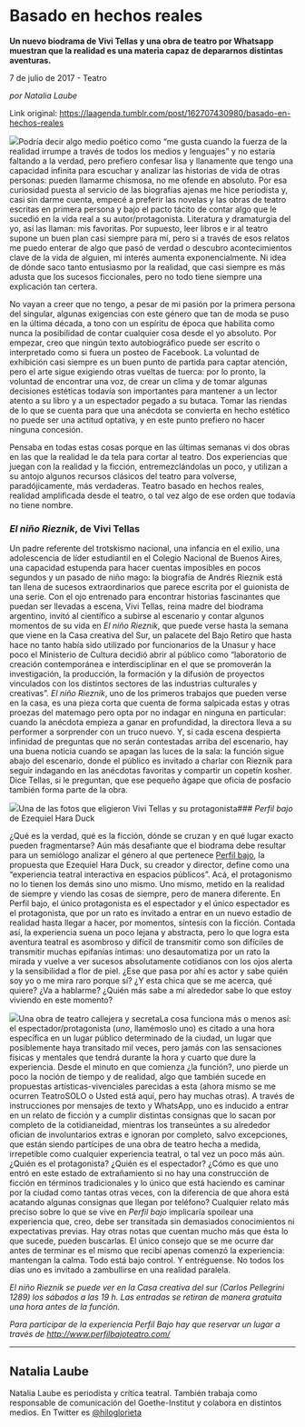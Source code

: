 # Basado en hechos reales

**Un nuevo biodrama de Vivi Tellas y una obra de teatro por Whatsapp muestran que la realidad es una materia capaz de depararnos distintas aventuras.**

7 de julio de 2017 - Teatro

_por Natalia Laube_

Link original: https://laagenda.tumblr.com/post/162707430980/basado-en-hechos-reales

![](https://64.media.tumblr.com/d7ff4363502b5db9cd125b90a55dca55/tumblr_inline_pjzzu8EeE31t6q87u_500.jpg)Podría decir algo medio poético como “me gusta cuando la fuerza de la realidad irrumpe a través de todos los medios y lenguajes” y no estaría faltando a la verdad, pero prefiero confesar lisa y llanamente que tengo una capacidad infinita para escuchar y analizar las historias de vida de otras personas: pueden llamarme chismosa, no me ofende en absoluto. Por esa curiosidad puesta al servicio de las biografías ajenas me hice periodista y, casi sin darme cuenta, empecé a preferir las novelas y las obras de teatro escritas en primera persona y bajo el pacto tácito de contar algo que le sucedió en la vida real a su autor/protagonista. Literatura y dramaturgia del yo, así las llaman: mis favoritas. Por supuesto, leer libros e ir al teatro supone un buen plan casi siempre para mí, pero si a través de esos relatos me puedo enterar de algo que pasó de verdad o descubro acontecimientos clave de la vida de alguien, mi interés aumenta exponencialmente. Ni idea de dónde saco tanto entusiasmo por la realidad, que casi siempre es más adusta que los sucesos ficcionales, pero no todo tiene siempre una explicación tan certera. 


No vayan a creer que no tengo, a pesar de mi pasión por la primera persona del singular, algunas exigencias con este género que tan de moda se puso en la última década, a tono con un espíritu de época que habilita como nunca la posibilidad de contar cualquier cosa desde el yo absoluto. Por empezar, creo que ningún texto autobiográfico puede ser escrito o interpretado como si fuera un posteo de Facebook. La voluntad de exhibición casi siempre es un buen punto de partida para captar atención, pero el arte sigue exigiendo otras vueltas de tuerca: por lo pronto, la voluntad de encontrar una voz, de crear un clima y de tomar algunas decisiones estéticas todavía son importantes para mantener a un lector atento a su libro y a un espectador pegado a su butaca. Tomar las riendas de lo que se cuenta para que una anécdota se convierta en hecho estético no puede ser una actitud optativa, y en este punto prefiero no hacer ninguna concesión. 


Pensaba en todas estas cosas porque en las últimas semanas vi dos obras en las que la realidad le da tela para cortar al teatro. Dos experiencias que juegan con la realidad y la ficción, entremezclándolas un poco, y utilizan a su antojo algunos recursos clásicos del teatro para volverse, paradójicamente, más verdaderas. Teatro basado en hechos reales, realidad amplificada desde el teatro, o tal vez algo de ese orden que todavía no tiene nombre. 


### *El niño Rieznik*, de Vivi Tellas

Un padre referente del trotskismo nacional, una infancia en el exilio, una adolescencia de líder estudiantil en el Colegio Nacional de Buenos Aires, una capacidad estupenda para hacer cuentas imposibles en pocos segundos y un pasado de niño mago: la biografía de Andrés Rieznik está tan llena de sucesos extraordinarios que parece escrita por el guionista de una serie. Con el ojo entrenado para encontrar historias fascinantes que puedan ser llevadas a escena, Vivi Tellas, reina madre del biodrama argentino, invitó al científico a subirse al escenario y contar algunos momentos de su vida en *El niño Rieznik*, que puede verse hasta la semana que viene en la Casa creativa del Sur, un palacete del Bajo Retiro que hasta hace no tanto había sido utilizado por funcionarios de la Unasur y hace poco el Ministerio de Cultura decidió abrir al público como “laboratorio de creación contemporánea e interdisciplinar en el que se promoverán la investigación, la producción, la formación y la difusión de proyectos vinculados con los distintos sectores de las industrias culturales y creativas”. *El niño Rieznik*, uno de los primeros trabajos que pueden verse en la casa, es una pieza corta que cuenta de forma salpicada estas y otras proezas del matemago pero opta por no indagar en ninguna en particular: cuando la anécdota empieza a ganar en profundidad, la directora lleva a su performer a sorprender con un truco nuevo. Y, si cada escena despierta infinidad de preguntas que no serán contestadas arriba del escenario, hay una buena noticia cuando se apagan las luces de la sala: la función sigue abajo del escenario, donde el público es invitado a charlar con Rieznik para seguir indagando en las anécdotas favoritas y compartir un copetín kosher. Dice Tellas, si le preguntan, que ese pequeño ágape que oficia de posfacio también forma parte de la obra. 


![](https://64.media.tumblr.com/d7ff4363502b5db9cd125b90a55dca55/tumblr_inline_pjzzu8EeE31t6q87u_500.jpg)Una de las fotos que eligieron Vivi Tellas y su protagonista### *Perfil bajo* de Ezequiel Hara Duck

¿Qué es la verdad, qué es la ficción, dónde se cruzan y en qué lugar exacto pueden fragmentarse? Aún más desafiante que el biodrama debe resultar para un semiólogo analizar el género al que pertenece [Perfil bajo](http://www.perfilbajoteatro.com/es/inicio/), la propuesta que Ezequiel Hara Duck, su creador y director, define como una “experiencia teatral interactiva en espacios públicos”. Acá, el protagonismo no lo tienen los demás sino uno mismo. Uno mismo, metido en la realidad de siempre y viendo las cosas de siempre, pero de manera diferente. En Perfil bajo, el único protagonista es el espectador y el único espectador es el protagonista, que por un rato es invitado a entrar en un nuevo estadio de realidad hasta llegar a hacer, por momentos, síntesis con la ficción. Contada así, la experiencia suena un poco lejana y abstracta, pero lo que logra esta aventura teatral es asombroso y difícil de transmitir como son difíciles de transmitir muchas epifanías íntimas: uno desautomatiza por un rato la mirada y vuelve a ver sucesos absolutamente cotidianos con los ojos alerta y la sensibilidad a flor de piel. ¿Ese que pasa por ahí es actor y sabe quién soy yo o me mira raro porque sí? ¿Y esta chica que se me acerca, qué quiere? ¿Va a hablarme? ¿Quién más sabe a mi alrededor sabe lo que estoy viviendo en este momento?

![](https://64.media.tumblr.com/bc41ab2c005b57f08296fbe630d255b2/tumblr_inline_pjzzu9B9Kj1t6q87u_500.jpg)Una obra de teatro callejera y secretaLa cosa funciona más o menos así: el espectador/protagonista (*uno*, llamémoslo uno) es citado a una hora específica en un lugar público determinado de la ciudad, un lugar que posiblemente haya transitado mil veces, pero jamás con las sensaciones físicas y mentales que tendrá durante la hora y cuarto que dure la experiencia. Desde el minuto en que comienza ¿la función?, uno pierde un poco la noción de tiempo y de realidad, algo que también sucede en propuestas artísticas-vivenciales parecidas a esta (ahora mismo se me ocurren TeatroSOLO o Usted está aquí, pero hay muchas otras). A través de instrucciones por mensajes de texto y WhatsApp, uno es inducido a entrar en un relato de ficción y a cumplir distintas consignas que lo sacan por completo de la cotidianeidad, mientras los transeúntes a su alrededor ofician de involuntarios extras e ignoran por completo, salvo excepciones, que están siendo partícipes de una obra de teatro hecha a medida, irrepetible como cualquier experiencia teatral, o tal vez un poco más aún. ¿Quién es el protagonista? ¿Quién es el espectador? ¿Cómo es que uno entró en este estado de extrañamiento si no hay una construcción de ficción en términos tradicionales y lo único que está haciendo es caminar por la ciudad como tantas otras veces, con la diferencia de que ahora está acatando algunas consignas que llegan por teléfono? Cualquier relato más preciso sobre lo que se vive en *Perfil bajo* implicaría spoilear una experiencia que, creo, debe ser transitada sin demasiados conocimientos ni expectativas previas. Hay otras notas que cuentan mucho más que ésta lo que sucede, pueden buscarlas. El único consejo que se me ocurre dar antes de terminar es el mismo que recibí apenas comenzó la experiencia: mantengan la calma. Todo está bajo control. Y entréguense. No todos los días uno es invitado a zambullirse en una realidad paralela. 


  
  
  
*El niño Rieznik se puede ver en la Casa creativa del sur (Carlos Pellegrini 1289) los sábados a las 19 h. Las entradas se retiran de manera gratuita una hora antes de la función.* 

*Para participar de la experiencia Perfil Bajo hay que reservar un lugar a través de <http://www.perfilbajoteatro.com/>*

  




---

 Natalia Laube
--------------

 Natalia Laube es periodista y crítica teatral. También trabaja como responsable de comunicación del Goethe-Institut y colabora en distintos medios. En Twitter es 
[@hiloglorieta](https://twitter.com/hiloglorieta)

